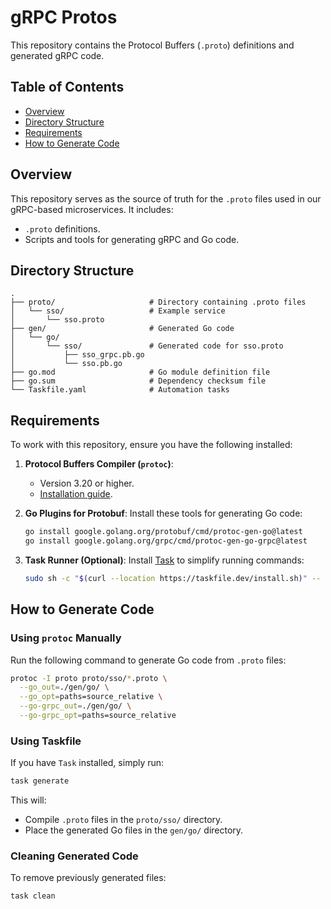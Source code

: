 
# gRPC Protos

This repository contains the Protocol Buffers (`.proto`) definitions and generated gRPC code.

## Table of Contents
- [Overview](#overview)
- [Directory Structure](#directory-structure)
- [Requirements](#requirements)
- [How to Generate Code](#how-to-generate-code)

## Overview
This repository serves as the source of truth for the `.proto` files used in our gRPC-based microservices. It includes:
- `.proto` definitions.
- Scripts and tools for generating gRPC and Go code.

## Directory Structure
```plaintext
.
├── proto/                     # Directory containing .proto files
│   └── sso/                   # Example service
│       └── sso.proto           
├── gen/                       # Generated Go code
│   └── go/
│       └── sso/               # Generated code for sso.proto
│           ├── sso_grpc.pb.go
│           └── sso.pb.go
├── go.mod                     # Go module definition file
├── go.sum                     # Dependency checksum file
└── Taskfile.yaml              # Automation tasks
```

## Requirements
To work with this repository, ensure you have the following installed:

1. **Protocol Buffers Compiler (`protoc`)**:
   - Version 3.20 or higher.
   - [Installation guide](https://grpc.io/docs/protoc-installation/).

2. **Go Plugins for Protobuf**:
   Install these tools for generating Go code:
   ```bash
   go install google.golang.org/protobuf/cmd/protoc-gen-go@latest
   go install google.golang.org/grpc/cmd/protoc-gen-go-grpc@latest
   ```

3. **Task Runner (Optional)**:
   Install [Task](https://taskfile.dev/) to simplify running commands:
   ```bash
   sudo sh -c "$(curl --location https://taskfile.dev/install.sh)" -- -d /usr/local/bin
   ```

## How to Generate Code

### Using `protoc` Manually
Run the following command to generate Go code from `.proto` files:
```bash
protoc -I proto proto/sso/*.proto \
  --go_out=./gen/go/ \
  --go_opt=paths=source_relative \
  --go-grpc_out=./gen/go/ \
  --go-grpc_opt=paths=source_relative
```

### Using Taskfile
If you have `Task` installed, simply run:
```bash
task generate
```

This will:
- Compile `.proto` files in the `proto/sso/` directory.
- Place the generated Go files in the `gen/go/` directory.

### Cleaning Generated Code
To remove previously generated files:
```bash
task clean
```
